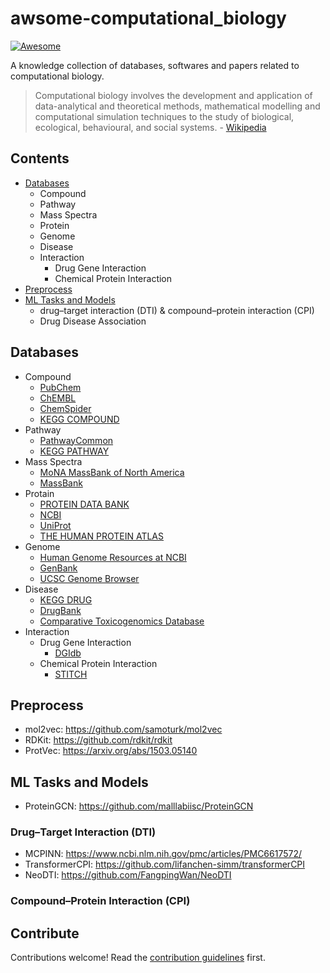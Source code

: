 # awsome-computational_biology
[![Awesome](https://awesome.re/badge.svg)](https://awesome.re)

A knowledge collection of databases, softwares and papers related to computational biology.

> Computational biology involves the development and application of data-analytical and theoretical methods, 
> mathematical modelling and computational simulation techniques to the study of biological, ecological, 
> behavioural, and social systems. - [Wikipedia](https://en.wikipedia.org/wiki/Computational_biology)

## Contents

  - [Databases](#databases)
    - Compound
    - Pathway
    - Mass Spectra
    - Protein
    - Genome
    - Disease
    - Interaction
      - Drug Gene Interaction
      - Chemical Protein Interaction 
  - [Preprocess](#preprocess)
  - [ML Tasks and Models](#ml-tasks-and-models)
    - drug–target interaction (DTI) & compound–protein interaction (CPI)
    - Drug Disease Association

## Databases
- Compound
  - [PubChem](https://pubchem.ncbi.nlm.nih.gov/)
  - [ChEMBL](https://www.ebi.ac.uk/chembl/)
  - [ChemSpider](http://www.chemspider.com/)
  - [KEGG COMPOUND](https://www.genome.jp/kegg/compound/)
- Pathway
  - [PathwayCommon](https://www.pathwaycommons.org/)
  - [KEGG PATHWAY](https://www.genome.jp/kegg/pathway.html)
- Mass Spectra
  - [MoNA MassBank of North America](https://mona.fiehnlab.ucdavis.edu/)
  - [MassBank](http://www.massbank.jp/)
- Protain
  - [PROTEIN DATA BANK](https://www.rcsb.org/)
  - [NCBI](https://www.ncbi.nlm.nih.gov/protein)
  - [UniProt](https://www.uniprot.org/)
  - [THE HUMAN PROTEIN ATLAS](https://www.proteinatlas.org/)
- Genome
  - [Human Genome Resources at NCBI](https://www.ncbi.nlm.nih.gov/projects/genome/guide/human/index.shtml)
  - [GenBank](https://www.ncbi.nlm.nih.gov/genbank/)
  - [UCSC Genome Browser](https://genome.ucsc.edu/)
- Disease
  - [KEGG DRUG](https://www.genome.jp/kegg/drug/)
  - [DrugBank](https://www.drugbank.com/)
  - [Comparative Toxicogenomics Database](http://ctdbase.org/)
- Interaction
  - Drug Gene Interaction
    - [DGIdb](https://www.dgidb.org/)
  - Chemical Protein Interaction 
    - [STITCH](http://stitch.embl.de/)

## Preprocess

- mol2vec: https://github.com/samoturk/mol2vec
- RDKit: https://github.com/rdkit/rdkit
- ProtVec: https://arxiv.org/abs/1503.05140

## ML Tasks and Models

- ProteinGCN: https://github.com/malllabiisc/ProteinGCN

### Drug–Target Interaction (DTI)

- MCPINN: https://www.ncbi.nlm.nih.gov/pmc/articles/PMC6617572/
- TransformerCPI: https://github.com/lifanchen-simm/transformerCPI
- NeoDTI: https://github.com/FangpingWan/NeoDTI

### Compound–Protein Interaction (CPI)

## Contribute

Contributions welcome! Read the [contribution guidelines](contributing.md) first.
